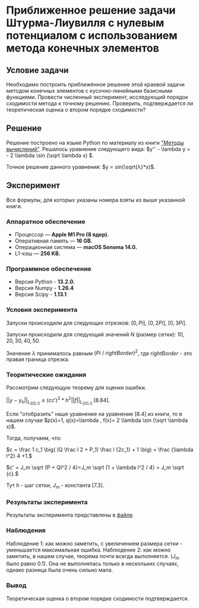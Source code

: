 # Приближенное решение задачи Штурма-Лиувилля с нулевым потенциалом с использованием метода конечных элементов
## Условие задачи
Необходимо построить приближённое решение этой краевой задачи методом конечных элементов с кусочно-линейными базисными функциями.
Провести численный эксперимент, исследующий порядок сходимости метода к точному решению. Проверить, подтверждается ли теоретическая оценка о втором порядке сходимости?

## Решение
Решение построено на языке Python по материалу из книги ["Методы вычислений"](http://www.ict.nsc.ru/matmod/files/textbooks/KhakimzyanovCherny-2.pdf).
Решалось уравнение следующего вида: $y'' - \lambda y = - 2 \lambda \sin (\sqrt \lambda x) $.

Точное решение данного уравнения: $y = sin(\sqrt{λ}*x)$.

## Эксперимент
Все формулы, для которых указаны номера взяты из выше указанной книги.

### Аппаратное обеспечение
- Процессор — **Apple M1 Pro (8 ядер).**
- Оперативная память — **16 GB.**
- Операционная система — **macOS Sonoma 14.0.**
- L1-кэш — **256 KB.**

### Программное обеспечение
- Версия Python - **13.2.0.**
- Версия Numpy - **1.26.4**
- Версия Scipy - **1.13.1**
### Условия эксперимента
Запуски происходили для следующих отрезков: $[0, Pi]$, $[0, 2Pi]$, $[0, 3Pi]$.

Запуски происходили для следующий значений $N$ (размер сетки): $10, 20, 30, 40, 50$.

Значение $\lambda$ принималось равным $(Pi \ / \ rightBorder)^2$, где $rightBorder$ - это правая граница отрезка.

### Теоритические ожидания
Рассмотрим следующую теорему для оценки ошибки.

$\lvert\lvert y-y_h\rvert\rvert_{L_{2[0;l]}} \leq (c c')^2 * h^2 \lvert\lvert f \rvert \rvert_{L_{2[0;l]}} \ [8.84].$

Если "отобразить" наше уравнение на уравнение [8.4] из книги, то в нашем случае $p(x)=1, q(x)=\lambda , f(x)= 2 \lambda \sin (\sqrt \lambda x)$.

Тогда, получаем, что:

$c = \frac 1 c_1 \big( (Q \frac l 2 + P_1) \frac l {2c_1} + 1 \big) = \frac {\lambda l^2} 4 +1.$

$c' = J_m \sqrt {P + Ql^2 / 4}=J_m \sqrt {1 + \lambda l^2 / 4} = J_m \sqrt {c}.$

Тут $h$ - шаг сетки, $J_m$ - константа $[7.3].$

### Результаты эксперимента

Результаты эксперимента представлены в [файле](./results.txt).

### Наблюдения

Наблюдение 1: как можно заметить, с увеличением размера сетки - уменьшается максимальная ошибка.
Наблюдение 2: как можно заметить, в нашем случае, теорема почти всегда выполняется. ($J_m$ было равно $0.1$). Она не выполнялась только в нескольких случаях, однако разница была очень сильно мала. 

### Вывод
Теоретическая оценка о втором порядке сходимости подтверждается.
